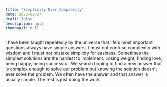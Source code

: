 ```yaml
---
title: "Simplicity Over Complexity"
date: 2023-08-27
draft: false
description: null
thumbnail: null
---
```


I have been taught repeatedly by the universe that life's most important questions always have simple answers. I must not confuse complexity with wisdom and I must not mistake simplicty for easiness. Sometimes the simplest solutions are the hardest to implement. Losing weight, finding love, being happy, being successful. We search hoping to find a new answer that is complex enough to solve our problem but knowing the solution doesn't ever solve the problem. We often have the answer and that answer is usually simple. 
The rest is just doing the work.